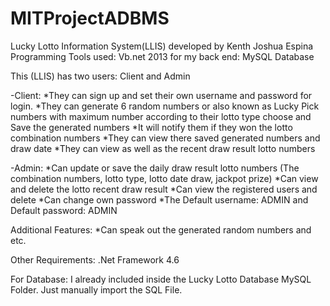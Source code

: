 # MITProjectADBMS
Lucky Lotto Information System(LLIS) developed by Kenth Joshua Espina
Programming Tools used: Vb.net 2013 for my back end: MySQL Database

This (LLIS) has two users: Client and Admin

-Client:
*They can sign up and set their own username and password for login.
*They can generate 6 random numbers or also known as Lucky Pick numbers with maximum number according to their lotto type choose and Save the generated numbers
*It will notify them if they won the lotto combination numbers
*They can view there saved generated numbers and draw date
*They can view as well as the recent draw result lotto numbers

-Admin:
*Can update or save the daily draw result lotto numbers (The combination numbers, lotto type, lotto date draw, jackpot prize)
*Can view and delete the lotto recent draw result
*Can view the registered users and delete
*Can change own password
*The Default username: ADMIN and Default password: ADMIN

Additional Features:
*Can speak out the generated random numbers and etc.

Other Requirements:
.Net Framework 4.6

For Database: I already included inside the Lucky Lotto Database MySQL Folder. Just manually import the SQL File.
      

